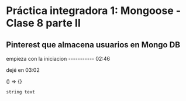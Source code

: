 # Práctica integradora 1: Mongoose - Clase 8 parte II

## Pinterest que almacena usuarios en Mongo DB

empieza con la iniciacion ----------- 02:46

dejé en 03:02


() => {}

`string text`
